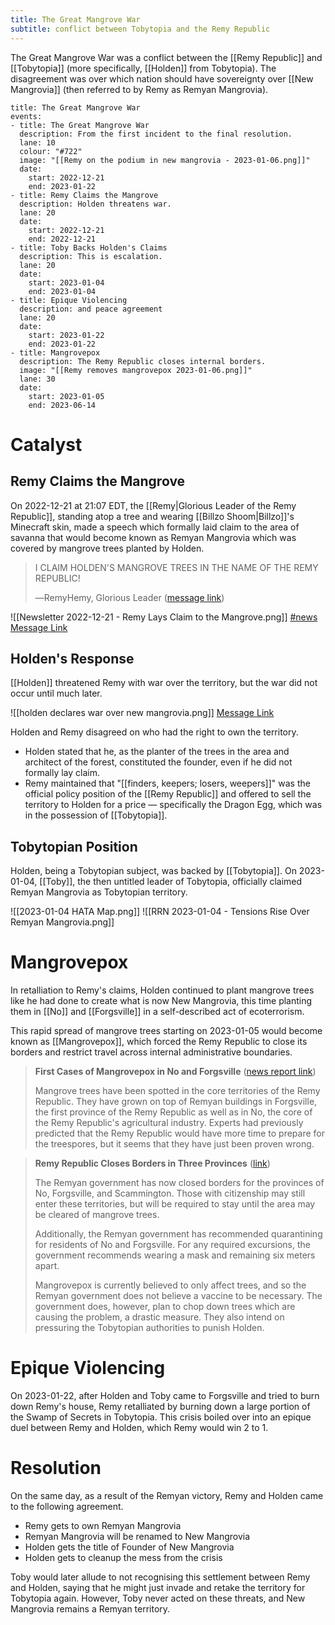 ```yaml
---
title: The Great Mangrove War
subtitle: conflict between Tobytopia and the Remy Republic
---
```


The Great Mangrove War was a conflict between the [[Remy Republic]] and [[Tobytopia]] (more specifically, [[Holden]] from Tobytopia). The disagreement was over which nation should have sovereignty over [[New Mangrovia]] (then referred to by Remy as Remyan Mangrovia).

```infobox-timeline
title: The Great Mangrove War
events:
- title: The Great Mangrove War
  description: From the first incident to the final resolution.
  lane: 10
  colour: "#722"
  image: "[[Remy on the podium in new mangrovia - 2023-01-06.png]]"
  date:
    start: 2022-12-21
    end: 2023-01-22
- title: Remy Claims the Mangrove
  description: Holden threatens war.
  lane: 20
  date:
    start: 2022-12-21
    end: 2022-12-21
- title: Toby Backs Holden's Claims
  description: This is escalation.
  lane: 20
  date:
    start: 2023-01-04
    end: 2023-01-04
- title: Epique Violencing
  description: and peace agreement
  lane: 20
  date:
    start: 2023-01-22
    end: 2023-01-22
- title: Mangrovepox
  description: The Remy Republic closes internal borders.
  image: "[[Remy removes mangrovepox 2023-01-06.png]]"
  lane: 30
  date:
    start: 2023-01-05
    end: 2023-06-14
```


# Catalyst

## Remy Claims the Mangrove

On 2022-12-21 at 21:07 EDT, the [[Remy|Glorious Leader of the Remy Republic]], standing atop a tree and wearing [[Billzo Shoom|Billzo]]'s Minecraft skin, made a speech which formally laid claim to the area of savanna that would become known as Remyan Mangrovia which was covered by mangrove trees planted by Holden.

> I CLAIM HOLDEN'S MANGROVE TREES IN THE NAME OF THE REMY REPUBLIC!
> 
> ―RemyHemy, Glorious Leader ([message link](https://discord.com/channels/1046302463143194709/1046486451266793535/1055305451413180589))

![[Newsletter 2022-12-21 - Remy Lays Claim to the Mangrove.png]]
[\#news Message Link](https://discord.com/channels/1046302463143194709/1048416479093198908/1055311845881282641)

## Holden's Response

[[Holden]] threatened Remy with war over the territory, but the war did not occur until much later.

![[holden declares war over new mangrovia.png]]
[Message Link](https://discord.com/channels/1046302463143194709/1046486451266793535/1055320402961899561)

Holden and Remy disagreed on who had the right to own the territory.
- Holden stated that he, as the planter of the trees in the area and architect of the forest, constituted the founder, even if he did not formally lay claim.
- Remy maintained that "[[finders, keepers; losers, weepers]]" was the official policy position of the [[Remy Republic]] and offered to sell the territory to Holden for a price — specifically the Dragon Egg, which was in the possession of [[Tobytopia]].

## Tobytopian Position
Holden, being a Tobytopian subject, was backed by [[Tobytopia]]. On 2023-01-04, [[Toby]], the then untitled leader of Tobytopia, officially claimed Remyan Mangrovia as Tobytopian territory.

![[2023-01-04 HATA Map.png]]
![[RRN 2023-01-04 - Tensions Rise Over Remyan Mangrovia.png]]

# Mangrovepox

In retalliation to Remy's claims, Holden continued to plant mangrove trees like he had done to create what is now New Mangrovia, this time planting them in [[No]] and [[Forgsville]] in a self-described act of ecoterrorism.

This rapid spread of mangrove trees starting on 2023-01-05 would become known as [[Mangrovepox]], which forced the Remy Republic to close its borders and restrict travel across internal administrative boundaries.

> **First Cases of Mangrovepox in No and Forgsville**
> ([news report link](https://discord.com/channels/1046302463143194709/1048416479093198908/1060443810540302356))
> 
> Mangrove trees have been spotted in the core territories of the Remy Republic. They have grown on top of Remyan buildings in Forgsville, the first province of the Remy Republic as well as in No, the core of the Remy Republic's agricultural industry. Experts had previously predicted that the Remy Republic would have more time to prepare for the treespores, but it seems that they have just been proven wrong.

> **Remy Republic Closes Borders in Three Provinces**
> ([link](https://discord.com/channels/1046302463143194709/1048416479093198908/1061056635541389322))
> 
> The Remyan government has now closed borders for the provinces of No, Forgsville, and Scammington. Those with citizenship may still enter these territories, but will be required to stay until the area may be cleared of mangrove trees.
> 
> Additionally, the Remyan government has recommended quarantining for residents of No and Forgsville. For any required excursions, the government recommends wearing a mask and remaining six meters apart.
> 
> Mangrovepox is currently believed to only affect trees, and so the Remyan government does not believe a vaccine to be necessary. The government does, however, plan to chop down trees which are causing the problem, a drastic measure. They also intend on pressuring the Tobytopian authorities to punish Holden.

# Epique Violencing

On 2023-01-22, after Holden and Toby came to Forgsville and tried to burn down Remy's house, Remy retalliated by burning down a large portion of the Swamp of Secrets in Tobytopia. This crisis boiled over into an epique duel between Remy and Holden, which Remy would win 2 to 1.

<Youtube videoId="pXPVKZaFRZI" />

# Resolution

On the same day, as a result of the Remyan victory, Remy and Holden came to the following agreement.
- Remy gets to own Remyan Mangrovia
- Remyan Mangrovia will be renamed to New Mangrovia
- Holden gets the title of Founder of New Mangrovia
- Holden gets to cleanup the mess from the crisis

Toby would later allude to not recognising this settlement between Remy and Holden,
saying that he might just invade and retake the territory for Tobytopia again. However,
Toby never acted on these threats, and New Mangrovia remains a Remyan territory.